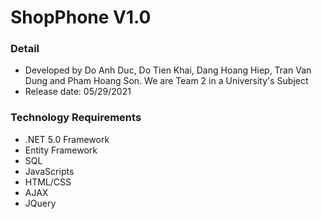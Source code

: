 # ShopPhone V1.0
### Detail ###
- Developed by Do Anh Duc, Do Tien Khai, Dang Hoang Hiep, Tran Van Dung and Pham Hoang Son. We are Team 2 in a University's Subject
- Release date: 05/29/2021
### Technology Requirements ###
- .NET 5.0 Framework
- Entity Framework
- SQL
- JavaScripts
- HTML/CSS
- AJAX
- JQuery
